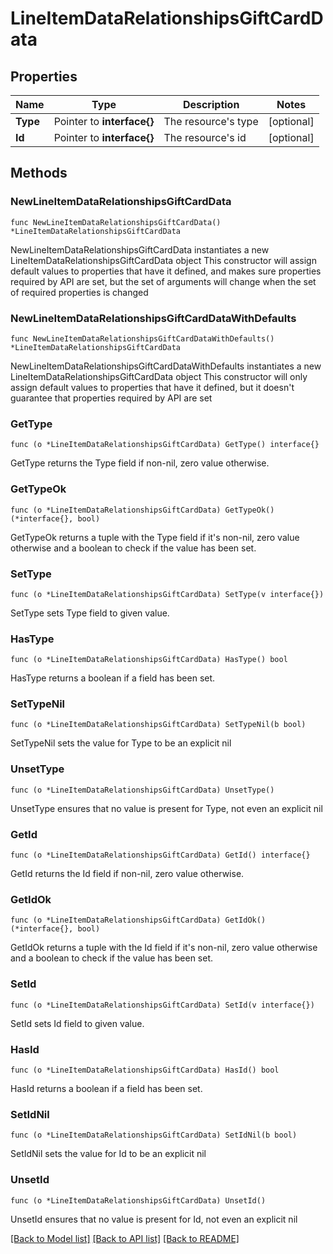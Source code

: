 # LineItemDataRelationshipsGiftCardData

## Properties

Name | Type | Description | Notes
------------ | ------------- | ------------- | -------------
**Type** | Pointer to **interface{}** | The resource&#39;s type | [optional] 
**Id** | Pointer to **interface{}** | The resource&#39;s id | [optional] 

## Methods

### NewLineItemDataRelationshipsGiftCardData

`func NewLineItemDataRelationshipsGiftCardData() *LineItemDataRelationshipsGiftCardData`

NewLineItemDataRelationshipsGiftCardData instantiates a new LineItemDataRelationshipsGiftCardData object
This constructor will assign default values to properties that have it defined,
and makes sure properties required by API are set, but the set of arguments
will change when the set of required properties is changed

### NewLineItemDataRelationshipsGiftCardDataWithDefaults

`func NewLineItemDataRelationshipsGiftCardDataWithDefaults() *LineItemDataRelationshipsGiftCardData`

NewLineItemDataRelationshipsGiftCardDataWithDefaults instantiates a new LineItemDataRelationshipsGiftCardData object
This constructor will only assign default values to properties that have it defined,
but it doesn't guarantee that properties required by API are set

### GetType

`func (o *LineItemDataRelationshipsGiftCardData) GetType() interface{}`

GetType returns the Type field if non-nil, zero value otherwise.

### GetTypeOk

`func (o *LineItemDataRelationshipsGiftCardData) GetTypeOk() (*interface{}, bool)`

GetTypeOk returns a tuple with the Type field if it's non-nil, zero value otherwise
and a boolean to check if the value has been set.

### SetType

`func (o *LineItemDataRelationshipsGiftCardData) SetType(v interface{})`

SetType sets Type field to given value.

### HasType

`func (o *LineItemDataRelationshipsGiftCardData) HasType() bool`

HasType returns a boolean if a field has been set.

### SetTypeNil

`func (o *LineItemDataRelationshipsGiftCardData) SetTypeNil(b bool)`

 SetTypeNil sets the value for Type to be an explicit nil

### UnsetType
`func (o *LineItemDataRelationshipsGiftCardData) UnsetType()`

UnsetType ensures that no value is present for Type, not even an explicit nil
### GetId

`func (o *LineItemDataRelationshipsGiftCardData) GetId() interface{}`

GetId returns the Id field if non-nil, zero value otherwise.

### GetIdOk

`func (o *LineItemDataRelationshipsGiftCardData) GetIdOk() (*interface{}, bool)`

GetIdOk returns a tuple with the Id field if it's non-nil, zero value otherwise
and a boolean to check if the value has been set.

### SetId

`func (o *LineItemDataRelationshipsGiftCardData) SetId(v interface{})`

SetId sets Id field to given value.

### HasId

`func (o *LineItemDataRelationshipsGiftCardData) HasId() bool`

HasId returns a boolean if a field has been set.

### SetIdNil

`func (o *LineItemDataRelationshipsGiftCardData) SetIdNil(b bool)`

 SetIdNil sets the value for Id to be an explicit nil

### UnsetId
`func (o *LineItemDataRelationshipsGiftCardData) UnsetId()`

UnsetId ensures that no value is present for Id, not even an explicit nil

[[Back to Model list]](../README.md#documentation-for-models) [[Back to API list]](../README.md#documentation-for-api-endpoints) [[Back to README]](../README.md)


